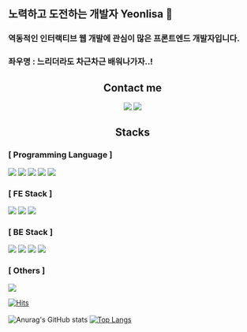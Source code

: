## 노력하고 도전하는 개발자 Yeonlisa 👋

### 역동적인 인터랙티브 웹 개발에 관심이 많은 프론트엔드 개발자입니다.

### 좌우명 : 느리더라도 차근차근 배워나가자..! 

<div align="center">
  
## Contact me
<a href="https://velog.io/@yeonlisa" target="_blank"><img src="https://img.shields.io/badge/Velog-20C997?style=for-the-badge&logo=velog&logoColor=white"></a> <a href="mailto:tkzw4869@gmail.com" target="_blank"><img src="https://img.shields.io/badge/gmail-EA4335?style=for-the-badge&logo=gmail&logoColor=white"></a>
  

## Stacks
</div>

### [ Programming Language ]
<img src="https://img.shields.io/badge/html5-E34F26?style=for-the-badge&logo=html5&logoColor=white"> <img src="https://img.shields.io/badge/css3-1572B6?style=for-the-badge&logo=css3&logoColor=white"> <img src="https://img.shields.io/badge/sass-CC6699?style=for-the-badge&logo=sass&logoColor=white"> <img src="https://img.shields.io/badge/javascript-F7DF1E?style=for-the-badge&logo=javascript&logoColor=black"> <img src="https://img.shields.io/badge/typescript-3178C6?style=for-the-badge&logo=typescript&logoColor=white">

### [ FE Stack ]
<img src="https://img.shields.io/badge/react-61DAFB?style=for-the-badge&logo=react&logoColor=black"> <img src="https://img.shields.io/badge/redux-764ABC?style=for-the-badge&logo=redux&logoColor=white"> <img src="https://img.shields.io/badge/styled--components-DB7093?style=for-the-badge&logo=styled-components&logoColor=white">

### [ BE Stack ]
<img src="https://img.shields.io/badge/node.js-339933?style=for-the-badge&logo=node.js&logoColor=white"> <img src="https://img.shields.io/badge/express-000000?style=for-the-badge&logo=express&logoColor=white"> <img src="https://img.shields.io/badge/mysql-4479A1?style=for-the-badge&logo=mysql&logoColor=white"> <img src="https://img.shields.io/badge/mongodb-47A248?style=for-the-badge&logo=mongodb&logoColor=white">

### [ Others ]
<img src="https://img.shields.io/badge/git-F05032?style=for-the-badge&logo=git&logoColor=white">

<!-- ### Scheduled to learn Stack
<img src="https://img.shields.io/badge/typescript-3178C6?style=for-the-badge&logo=typescript&logoColor=white"> <img src="https://img.shields.io/badge/next.js-000000?style=for-the-badge&logo=next.js&logoColor=white"> <img src="https://img.shields.io/badge/graphql-E10098?style=for-the-badge&logo=graphql&logoColor=white"> <img src="https://img.shields.io/badge/apollo-311C87?style=for-the-badge&logo=apollographql&logoColor=white"> <img src="https://img.shields.io/badge/firebase-FFCA28?style=for-the-badge&logo=firebase&logoColor=black"> <img src="https://img.shields.io/badge/aws-232F3E?style=for-the-badge&logo=amazonaws&logoColor=white"> -->

[![Hits](https://hits.seeyoufarm.com/api/count/incr/badge.svg?url=https%3A%2F%2Fgithub.com%2FYeonlisa%2Fhit-counter&count_bg=%23F36FFF&title_bg=%23555555&icon=&icon_color=%23E7E7E7&title=hits&edge_flat=false)](https://hits.seeyoufarm.com)<br/><br/>
![Anurag's GitHub stats](https://github-readme-stats.vercel.app/api?username=Yeonlisa&show_icons=true&theme=tokyonight)   [![Top Langs](https://github-readme-stats.vercel.app/api/top-langs/?username=Yeonlisa&layout=compact&theme=tokyonight)](https://github.com/anuraghazra/github-readme-stats)

